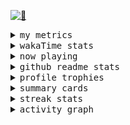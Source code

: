 [![🐙](https://hits.seeyoufarm.com/api/count/incr/badge.svg?url=https%3A%2F%2Fgithub.com%2Fktnkk%2Fhit-counter&count_bg=%23070707&title_bg=%23070707&icon=&icon_color=%23E7E7E7&title=visitors&edge_flat=true)](https://hits.seeyoufarm.com)

<details>
  <summary> <samp>my metrics</samp></summary>
  
  <br>
  
 ![🐳](https://github.com/kkhys/kkhys/blob/main/github-metrics.svg)
  
  ***
</details>

<details>
  <summary> <samp>wakaTime stats</samp></summary>
  
  <br>
  
<!--START_SECTION:waka-->
![Code Time](http://img.shields.io/badge/Code%20Time-4%2C858%20hrs%2034%20mins-blue)

**🐱 My GitHub Data** 

> 📦 5.2 MB Used in GitHub's Storage 
 > 
> 🏆 2,586 Contributions in the Year 2024
 > 
> 💼 Opted to Hire
 > 
> 📜 9 Public Repositories 
 > 
> 🔑 23 Private Repositories 
 > 
**I'm a Night 🦉** 

```text
🌞 Morning                11819 commits       ███████░░░░░░░░░░░░░░░░░░   27.99 % 
🌆 Daytime                8666 commits        █████░░░░░░░░░░░░░░░░░░░░   20.52 % 
🌃 Evening                18756 commits       ███████████░░░░░░░░░░░░░░   44.42 % 
🌙 Night                  2984 commits        ██░░░░░░░░░░░░░░░░░░░░░░░   07.07 % 
```
📅 **I'm Most Productive on Sunday** 

```text
Monday                   4768 commits        ███░░░░░░░░░░░░░░░░░░░░░░   11.29 % 
Tuesday                  5635 commits        ███░░░░░░░░░░░░░░░░░░░░░░   13.35 % 
Wednesday                5903 commits        ███░░░░░░░░░░░░░░░░░░░░░░   13.98 % 
Thursday                 5849 commits        ███░░░░░░░░░░░░░░░░░░░░░░   13.85 % 
Friday                   6074 commits        ████░░░░░░░░░░░░░░░░░░░░░   14.38 % 
Saturday                 6537 commits        ████░░░░░░░░░░░░░░░░░░░░░   15.48 % 
Sunday                   7459 commits        ████░░░░░░░░░░░░░░░░░░░░░   17.66 % 
```


📊 **This Week I Spent My Time On** 

```text
🕑︎ Time Zone: Asia/Tokyo

💬 Programming Languages: 
Other                    39 hrs 7 mins       █████████████████░░░░░░░░   69.59 % 
Java                     7 hrs 32 mins       ███░░░░░░░░░░░░░░░░░░░░░░   13.42 % 
MDX                      3 hrs 3 mins        █░░░░░░░░░░░░░░░░░░░░░░░░   05.45 % 
HTML                     1 hr 22 mins        █░░░░░░░░░░░░░░░░░░░░░░░░   02.45 % 
Play2                    1 hr 16 mins        █░░░░░░░░░░░░░░░░░░░░░░░░   02.26 % 

🔥 Editors: 
Chrome                   40 hrs 31 mins      ██████████████████░░░░░░░   72.09 % 
IntelliJ IDEA            13 hrs 15 mins      ██████░░░░░░░░░░░░░░░░░░░   23.58 % 
WebStorm                 1 hr 58 mins        █░░░░░░░░░░░░░░░░░░░░░░░░   03.50 % 
Unknown Editor           27 mins             ░░░░░░░░░░░░░░░░░░░░░░░░░   00.83 % 

💻 Operating System: 
Mac                      56 hrs 13 mins      █████████████████████████   100.00 % 
```


 Last Updated on 2024/10/17 18:44:43 UTC
<!--END_SECTION:waka-->
  
  ***
</details>


<details>
  <summary> <samp>now playing</samp></summary>
  
  <br>
 
 [![🐟](https://spotify-github-profile.vercel.app/api/view?uid=31ryofms4dnv7mrohhepo4c4zgqu&cover_image=true&theme=default&show_offline=false&background_color=121212&bar_color=53b14f&bar_color_cover=false)](https://open.spotify.com/user/31ryofms4dnv7mrohhepo4c4zgqu)
  
  ***
</details>

<details>
  <summary> <samp>github readme stats</samp></summary>
  
  <br>
  
 <p align="left"> 
  <img alt="🐠" src="https://github-readme-stats.vercel.app/api?username=kkhys&count_private=true&show_icons=true&theme=dark&include_all_commits=true" />
  <img alt="🐟" src="https://github-readme-stats.vercel.app/api/top-langs/?username=kkhys&layout=compact&theme=dark&langs_count=10&hide=HTML,CSS,SCSS" />
</p>
  
  ***
</details>

<details>
  <summary> <samp>profile trophies</samp></summary>
  
  <br>
  
  [![🐬](https://github-profile-trophy.vercel.app/?username=kkhys&rank=SECRET,SSS,SS,S,AAA,AA,A&theme=darkhub&row=1&margin-w=10&no-bg=true)](https://github.com/ryo-ma/github-profile-trophy)
  
  ***
</details>

<details>
  <summary> <samp>summary cards</samp></summary>
  
  <br>
  
  ![🐋](https://github-profile-summary-cards.vercel.app/api/cards/profile-details?username=kkhys&theme=github_dark)
  ![🦑](https://github-profile-summary-cards.vercel.app/api/cards/repos-per-language?username=kkhys&theme=github_dark)
  ![🦭](https://github-profile-summary-cards.vercel.app/api/cards/most-commit-language?username=kkhys&theme=github_dark)
  ![🦀](https://github-profile-summary-cards.vercel.app/api/cards/stats?username=kkhys&theme=github_dark)
  ![🦈](https://github-profile-summary-cards.vercel.app/api/cards/productive-time?username=kkhys&theme=github_dark)
  
  ***
</details>

<details>
  <summary> <samp>streak stats</samp></summary>
  
  <br>
  
  [![🐠](http://github-readme-streak-stats.herokuapp.com?user=kkhys&theme=dark)](https://git.io/streak-stats)
  
  ***
</details>

<details>
  <summary> <samp>activity graph</samp></summary>
  
  <br>
  
  [![🐡](https://github-readme-activity-graph.vercel.app/graph?username=kkhys&theme=xcode)](https://github.com/ashutosh00710/github-readme-activity-graph)
  
  ***
</details>
